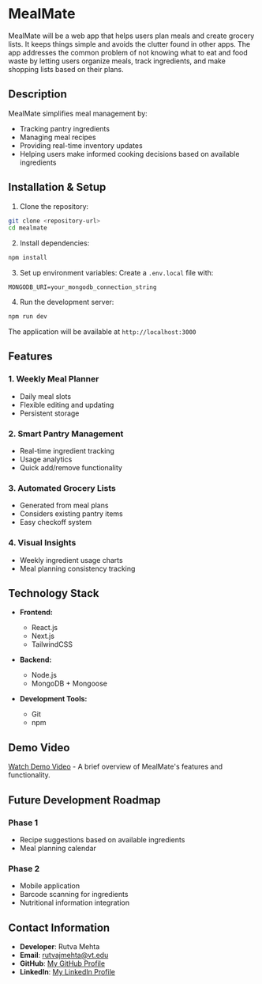 # MealMate

MealMate will be a web app that helps users plan meals and create grocery lists. It keeps things simple and avoids the clutter found in other apps. The app addresses the common problem of not knowing what to eat and food waste by letting users organize meals, track ingredients, and make shopping lists based on their plans.

## Description

MealMate simplifies meal management by:
- Tracking pantry ingredients
- Managing meal recipes
- Providing real-time inventory updates
- Helping users make informed cooking decisions based on available ingredients

## Installation & Setup

1. Clone the repository:
```bash
git clone <repository-url>
cd mealmate
```

2. Install dependencies:
```bash
npm install
```

3. Set up environment variables:
Create a `.env.local` file with:
```
MONGODB_URI=your_mongodb_connection_string
```

4. Run the development server:
```bash
npm run dev
```

The application will be available at `http://localhost:3000`

## Features

### 1. Weekly Meal Planner
- Daily meal slots
- Flexible editing and updating
- Persistent storage

### 2. Smart Pantry Management
- Real-time ingredient tracking
- Usage analytics
- Quick add/remove functionality

### 3. Automated Grocery Lists
- Generated from meal plans
- Considers existing pantry items
- Easy checkoff system

### 4. Visual Insights
- Weekly ingredient usage charts
- Meal planning consistency tracking

## Technology Stack

- **Frontend:**
  - React.js
  - Next.js
  - TailwindCSS

- **Backend:**
  - Node.js
  - MongoDB + Mongoose

- **Development Tools:**
  - Git
  - npm

## Demo Video

[Watch Demo Video](link_to_your_demo_video) - A brief overview of MealMate's features and functionality.

## Future Development Roadmap

### Phase 1
- Recipe suggestions based on available ingredients
- Meal planning calendar

### Phase 2
- Mobile application
- Barcode scanning for ingredients
- Nutritional information integration

## Contact Information

- **Developer**: Rutva Mehta
- **Email**: [rutvajmehta@vt.edu](mailto:rutvajmehta@vt.edu)
- **GitHub**: [My GitHub Profile](https://github.com/rutvajmehta)
- **LinkedIn**: [My LinkedIn Profile](https://www.linkedin.com/in/rutvajmehta/)
